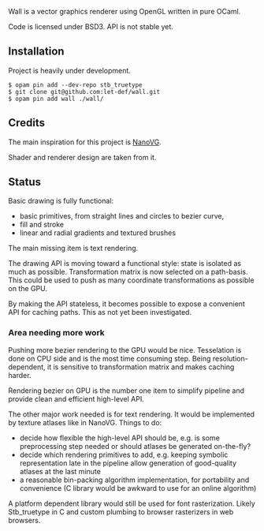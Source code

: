 Wall is a vector graphics renderer using OpenGL written in pure OCaml.

Code is licensed under BSD3.
API is not stable yet.

## Installation

Project is heavily under development.

```shell
$ opam pin add --dev-repo stb_truetype
$ git clone git@github.com:let-def/wall.git 
$ opam pin add wall ./wall/
```

## Credits

The main inspiration for this project is
[NanoVG](https://github.com/memononen/nanovg).

Shader and renderer design are taken from it.

## Status

Basic drawing is fully functional:
* basic primitives, from straight lines and circles to bezier curve,
* fill and stroke
* linear and radial gradients and textured brushes

The main missing item is text rendering.

The drawing API is moving toward a functional style: state is isolated as much
as possible.  Transformation matrix is now selected on a path-basis.  This
could be used to push as many coordinate transformations as possible on the
GPU.

By making the API stateless, it becomes possible to expose a convenient API for
caching paths.  This as not yet been investigated.

### Area needing more work

Pushing more bezier rendering to the GPU would be nice.  Tesselation is done on
CPU side and is the most time consuming step.  Being resolution-dependent, it
is sensitive to transformation matrix and makes caching harder.

Rendering bezier on GPU is the number one item to simplify pipeline and
provide clean and efficient high-level API.

The other major work needed is for text rendering.  It would be implemented by
texture atlases like in NanoVG.  Things to do:
* decide how flexible the high-level API should be, e.g. is some preprocessing
  step needed or should atlases be generated on-the-fly?
* decide which rendering primitives to add, e.g. keeping symbolic
  representation late in the pipeline allow generation of good-quality atlases
  at the last minute
* a reasonable bin-packing algorithm implementation, for portability and
  convenience (C library would be awkward to use for an online algorithm)

A platform dependent library would still be used for font rasterization.
Likely Stb_truetype in C and custom plumbing to browser rasterizers in web
browsers.
